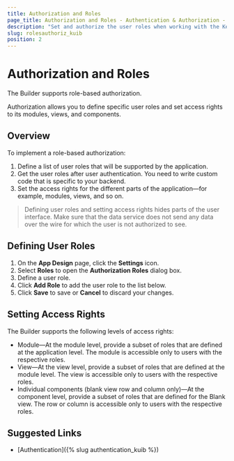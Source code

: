 ```yaml
---
title: Authorization and Roles
page_title: Authorization and Roles - Authentication & Authorization - Kendo UI Builder
description: "Set and authorize the user roles when working with the Kendo UI Builder tool for creating and managing Angular and AngularJS-based web applications."
slug: rolesauthoriz_kuib
position: 2
---
```


# Authorization and Roles

The Builder supports role-based authorization.

Authorization allows you to define specific user roles and set access rights to its modules, views, and components.

## Overview

To implement a role-based authorization:

1. Define a list of user roles that will be supported by the application.
1. Get the user roles after user authentication. You need to write custom code that is specific to your backend.
1. Set the access rights for the different parts of the application&mdash;for example, modules, views, and so on.

> Defining user roles and setting access rights hides parts of the user interface. Make sure that the data service does not send any data over the wire for which the user is not authorized to see.

## Defining User Roles

1. On the **App Design** page, click the **Settings** icon.
1. Select **Roles** to open the **Authorization Roles** dialog box.
1. Define a user role.
1. Click **Add Role** to add the user role to the list below.
1. Click **Save** to save or **Cancel** to discard your changes.

## Setting Access Rights

The Builder supports the following levels of access rights:

* Module&mdash;At the module level, provide a subset of roles that are defined at the application level. The module is accessible only to users with the respective roles.
* View&mdash;At the view level, provide a subset of roles that are defined at the module level. The view is accessible only to users with the respective roles.
* Individual components (blank view row and column only)&mdash;At the component level, provide a subset of roles that are defined for the Blank view. The row or column is accessible only to users with the respective roles.

## Suggested Links

* [Authentication]({% slug authentication_kuib %})
